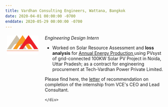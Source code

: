 ```yaml
---
title: Vardhan Consulting Engineers, Wattana, Bangkok
date: 2020-04-01 00:00:00 -0700
enddate: 2020-05-29 00:00:00 -0700
---
```

<style type="text/css"> 
.iconDetails {
 margin-left:0%;
float:left; 
height:60px;
width:100px;	
} 
.container2 {
	width:100%;
	height:auto;
	padding:1%;
}  
.emphasized { font-style: italic; }
</style>


<div class='container2'>
		<div>
			<img src="../images/Logo_VCE_W-1024x588.png" class='iconDetails'>
		</div>	
	<div style='margin-left:120px;'>
	<span class="emphasized">Engineering Design Intern</span>
  <ul>
    <li> Worked on  Solar Resource Assessment</strong> and <strong>loss analysis</strong> for <a href = "../files/report_VCE.pdf">Annual Energy Production </a> using PVsyst of grid-connected 100KW Solar PV Project in Noida, Uttar Pradesh; as a contract for engineering procurement at Tech-Vardhan Power Private Limited.
</ul>
  Please find here, the <a href = "../files/LOR_VCE.pdf">letter</a> of recommendation on completion of the internship from VCE's CEO and Lead Consultant.

	</div>
</div>

